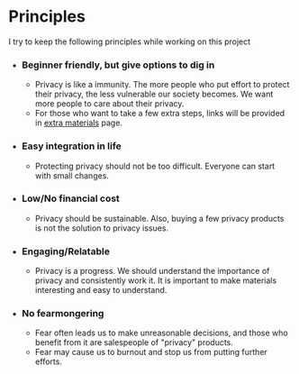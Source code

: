 # Principles
I try to keep the following principles while working on this project

- ### Beginner friendly, but give options to dig in
    - Privacy is like a immunity. The more people who put effort to protect their privacy, the less vulnerable our society becomes. We want more people to care about their privacy.
    - For those who want to take a few extra steps, links will be provided in [extra materials](#) page.

- ### Easy integration in life
    - Protecting privacy should not be too difficult. Everyone can start with small changes.

- ### Low/No financial cost
    - Privacy should be sustainable. Also, buying a few privacy products is not the solution to privacy issues.

- ### Engaging/Relatable
    - Privacy is a progress. We should understand the importance of privacy and consistently work it. It is important to make materials interesting and easy to understand.

- ### No fearmongering
    - Fear often leads us to make unreasonable decisions, and those who benefit from it are salespeople of "privacy" products.
    - Fear may cause us to burnout and stop us from putting further efforts.